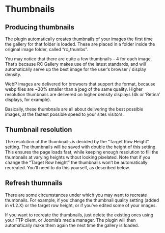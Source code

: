 # Thumbnails

## Producing thumbnails

The plugin automatically creates thumbnails of your images the first time the gallery for that folder is loaded. These are placed in a folder inside the original image folder, called “rc_thumbs”.

You may notice that there are quite a few thumbnails – 4 for each image. That’s because RC Gallery makes use of the latest standards, and will automatically serve up the best image for the user’s browser / display density.

WebP images are delivered for browsers that support the format, because webp files are ~30% smaller than a jpeg of the same quality. Higher resolution thumbnails are delivered on higher density displays (4k or ‘Retina’ displays, for example).

Basically, these thumbnails are all about delivering the best possible images, at the fastest possible speed to your sites visitors.

## Thumbnail resolution

The resolution of the thumbnails is decided by the “Target Row Height” setting. The thumbnails will be saved with double the height of this setting. This ensures the page loads fast, while keeping enough resolution to fill the thumbnails at varying heights without looking pixelated. Note that if you change the “Target Row height” the thumbnails won’t be automatically recreated. You’ll need to do this yourself, as described below.

## Refresh thumnails

There are some circumstances under which you may want to recreate thumbnails. For example, if you change the thumbnail quality setting (added in v1.2.X) or the target row height, or if you’ve edited some of your images.

If you want to recreate the thumbnails, just delete the existing ones using your FTP client, or Joomla’s media manager. The plugin will then automatically make them again the next time the gallery is loaded.
